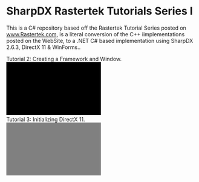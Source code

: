 # SharpDX Rastertek Tutorials Series I
This is a C# repository based off the Rastertek Tutorial Series posted on www.Rastertek.com, is a literal conversion of the C++ iimplementations posted on the WebSite, to a .NET C# based implementation using SharpDX 2.6.3, DirectX 11 &amp; WinForms..


Tutorial 2: Creating a Framework and Window.<br />
![alt text](SharpDXWinForm/Resources/Series%201%20--%20Tutorial%202%20%20-%20%20Creating%20A%20Framework%20And%20Window%20Sm.png?raw=true "Tutorial 2: Creating a Framework and Window")<br />
Tutorial 3: Initializing DirectX 11.<br />
![alt text](SharpDXWinForm/Resources/Series%201%20--%20Tutorial%203%20%20-%20%20Initializing%20DirectX%2011%20Sm.png?raw=true "Tutorial 3: Initializing DirectX 11")<br />
